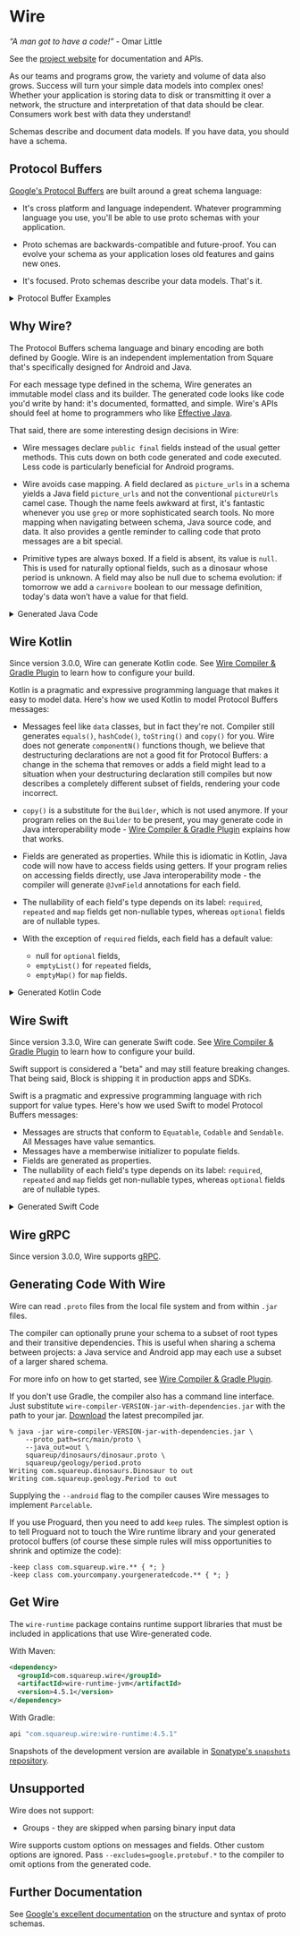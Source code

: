 Wire
====

*“A man got to have a code!”* - Omar Little

See the [project website][wire] for documentation and APIs.

As our teams and programs grow, the variety and volume of data also grows. Success will turn your
simple data models into complex ones! Whether your application is storing data to disk or
transmitting it over a network, the structure and interpretation of that data should be clear.
Consumers work best with data they understand!

Schemas describe and document data models. If you have data, you should have a schema.

Protocol Buffers
----------------

[Google's Protocol Buffers][google_protos] are built around a great schema language:

 * It's cross platform and language independent. Whatever programming language you use, you'll be
   able to use proto schemas with your application.

 * Proto schemas are backwards-compatible and future-proof. You can evolve your schema as your
   application loses old features and gains new ones.

 * It's focused. Proto schemas describe your data models. That's it.

<details>
<summary>Protocol Buffer Examples</summary>

Here's a [sample message][dinosaur_proto] definition:

```proto
syntax = "proto3";

package squareup.dinosaurs;

option java_package = "com.squareup.dinosaurs";

import "squareup/geology/period.proto";

message Dinosaur {
  // Common name of this dinosaur, like "Stegosaurus".
  string name = 1;

  // URLs with images of this dinosaur.
  repeated string picture_urls = 2;

  squareup.geology.Period period = 5;
}
```

And here's an [enum][period_proto] definition:

```proto
syntax = "proto3";

package squareup.geology;


option java_package = "com.squareup.geology";

enum Period {
  // 145.5 million years ago — 66.0 million years ago.
  CRETACEOUS = 0;

  // 201.3 million years ago — 145.0 million years ago.
  JURASSIC = 1;

  // 252.17 million years ago — 201.3 million years ago.
  TRIASSIC = 2;
}
```

This schema language is Protocol Buffers' best feature. You might even use it purely for
documentation purposes, such as to describe a JSON API.

Protocol Buffers also defines a compact binary encoding of messages that conform to the schema. This
encoding is fast to encode, fast to decode, small to transmit, and small to store. The binary
encoding uses numeric tags from the schema, like the `5` for `period` above.

For example, let's encode this dinosaur:

```
{
  name: "Stegosaurus",
  period: JURASSIC
}
```

The encoded value is just 15 bytes:

```
Hex  Description
 0a  tag: name(1), field encoding: LENGTH_DELIMITED(2). 1 << 3 | 2
 0b  "Stegosaurus".length()
 53  'S'
 74  't'
 65  'e'
 67  'g'
 6f  'o'
 73  's'
 61  'a'
 75  'u'
 72  'r'
 75  'u'
 73  's'
 28  tag: period(5), field encoding: VARINT(0). 5 << 3 | 0
 02  JURASSIC(2)
```
</details>

Why Wire?
---------

The Protocol Buffers schema language and binary encoding are both defined by Google. Wire is an
independent implementation from Square that's specifically designed for Android and Java.

For each message type defined in the schema, Wire generates an immutable model class and its
builder. The generated code looks like code you'd write by hand: it's documented, formatted, and
simple. Wire's APIs should feel at home to programmers who like [Effective Java][effective_java].

That said, there are some interesting design decisions in Wire:

 * Wire messages declare `public final` fields instead of the usual getter methods. This cuts down
   on both code generated and code executed. Less code is particularly beneficial for Android
   programs.

 * Wire avoids case mapping. A field declared as `picture_urls` in a schema yields a Java field
   `picture_urls` and not the conventional `pictureUrls` camel case. Though the name feels awkward
   at first, it's fantastic whenever you use `grep` or more sophisticated search tools. No more
   mapping when navigating between schema, Java source code, and data. It also provides a gentle
   reminder to calling code that proto messages are a bit special.

 * Primitive types are always boxed. If a field is absent, its value is `null`. This is used for
   naturally optional fields, such as a dinosaur whose period is unknown. A field may also be null
   due to schema evolution: if tomorrow we add a `carnivore` boolean to our message definition,
   today's data won’t have a value for that field.

<details>
<summary>Generated Java Code</summary>

Here's the compact [generated code][dinosaur_java] for the `Dinosaur` message defined above:

```java
// Code generated by Wire protocol buffer compiler, do not edit.
// Source: squareup.dinosaurs.Dinosaur in squareup/dinosaurs/dinosaur.proto
package com.squareup.dinosaurs;

import com.squareup.geology.Period;
import com.squareup.wire.Message;
import com.squareup.wire.ProtoAdapter;
import com.squareup.wire.Syntax;
import com.squareup.wire.WireField;
import com.squareup.wire.internal.Internal;
import java.lang.Object;
import java.lang.Override;
import java.lang.String;
import java.util.List;
import okio.ByteString;

public final class Dinosaur extends Message<Dinosaur, Dinosaur.Builder> {
  public static final ProtoAdapter<Dinosaur> ADAPTER = ProtoAdapter.newMessageAdapter(Dinosaur.class, "type.googleapis.com/squareup.dinosaurs.Dinosaur", Syntax.PROTO_3);

  private static final long serialVersionUID = 0L;

  /**
   * Common name of this dinosaur, like "Stegosaurus".
   */
  @WireField(
      tag = 1,
      adapter = "com.squareup.wire.ProtoAdapter#STRING",
      label = WireField.Label.OMIT_IDENTITY
  )
  public final String name;

  /**
   * URLs with images of this dinosaur.
   */
  @WireField(
      tag = 2,
      adapter = "com.squareup.wire.ProtoAdapter#STRING",
      label = WireField.Label.REPEATED,
      jsonName = "pictureUrls"
  )
  public final List<String> picture_urls;

  @WireField(
      tag = 5,
      adapter = "com.squareup.geology.Period#ADAPTER",
      label = WireField.Label.OMIT_IDENTITY
  )
  public final Period period;

  public Dinosaur(String name, List<String> picture_urls, Period period) {
    this(name, picture_urls, period, ByteString.EMPTY);
  }

  public Dinosaur(String name, List<String> picture_urls, Period period, ByteString unknownFields) {
    super(ADAPTER, unknownFields);
    if (name == null) {
      throw new IllegalArgumentException("name == null");
    }
    this.name = name;
    this.picture_urls = Internal.immutableCopyOf("picture_urls", picture_urls);
    if (period == null) {
      throw new IllegalArgumentException("period == null");
    }
    this.period = period;
  }

  @Override
  public Builder newBuilder() {
    Builder builder = new Builder();
    builder.name = name;
    builder.picture_urls = Internal.copyOf(picture_urls);
    builder.period = period;
    builder.addUnknownFields(unknownFields());
    return builder;
  }

  @Override
  public boolean equals(Object other) {
    if (other == this) return true;
    if (!(other instanceof Dinosaur)) return false;
    Dinosaur o = (Dinosaur) other;
    return unknownFields().equals(o.unknownFields())
        && Internal.equals(name, o.name)
        && picture_urls.equals(o.picture_urls)
        && Internal.equals(period, o.period);
  }

  @Override
  public int hashCode() {
    int result = super.hashCode;
    if (result == 0) {
      result = unknownFields().hashCode();
      result = result * 37 + (name != null ? name.hashCode() : 0);
      result = result * 37 + picture_urls.hashCode();
      result = result * 37 + (period != null ? period.hashCode() : 0);
      super.hashCode = result;
    }
    return result;
  }

  public static final class Builder extends Message.Builder<Dinosaur, Builder> {
    public String name;

    public List<String> picture_urls;

    public Period period;

    public Builder() {
      name = "";
      picture_urls = Internal.newMutableList();
      period = Period.CRETACEOUS;
    }

    /**
     * Common name of this dinosaur, like "Stegosaurus".
     */
    public Builder name(String name) {
      this.name = name;
      return this;
    }

    /**
     * URLs with images of this dinosaur.
     */
    public Builder picture_urls(List<String> picture_urls) {
      Internal.checkElementsNotNull(picture_urls);
      this.picture_urls = picture_urls;
      return this;
    }

    public Builder period(Period period) {
      this.period = period;
      return this;
    }

    @Override
    public Dinosaur build() {
      return new Dinosaur(name, picture_urls, period, super.buildUnknownFields());
    }
  }
}
```

The Java code to create and access proto models is compact and readable:

```java
Dinosaur stegosaurus = new Dinosaur.Builder()
    .name("Stegosaurus")
    .period(Period.JURASSIC)
    .build();

System.out.println("My favorite dinosaur existed in the " + stegosaurus.period + " period.");
```

Each type has a corresponding `ProtoAdapter` that can encode a message to bytes and decode bytes
back into a message.

```java
Dinosaur stegosaurus = ...
byte[] stegosaurusBytes = Dinosaur.ADAPTER.encode(stegosaurus);

byte[] tyrannosaurusBytes = ...
Dinosaur tyrannosaurus = Dinosaur.ADAPTER.decode(tyrannosaurusBytes);
```

When accessing a field, use `Wire.get()` to replace null values with the corresponding default:

```java
Period period = Wire.get(stegosaurus.period, Dinosaur.DEFAULT_PERIOD);
```

This is equivalent to the following:

```
Period period = stegosaurus.period != null ? stegosaurus.period : Dinosaur.DEFAULT_PERIOD;
```
</details>

Wire Kotlin
-----------

Since version 3.0.0, Wire can generate Kotlin code. See
[Wire Compiler & Gradle Plugin][compiler_docs] to learn how to configure your build.

Kotlin is a pragmatic and expressive programming language that makes it easy to model data. Here's
how we used Kotlin to model Protocol Buffers messages:

 * Messages feel like `data` classes, but in fact they're not. Compiler still generates `equals()`,
   `hashCode()`, `toString()` and `copy()` for you. Wire does not generate `componentN()` functions
   though, we believe that destructuring declarations are not a good fit for Protocol Buffers: a
   change in the schema that removes or adds a field might lead to a situation when your
   destructuring declaration still compiles but now describes a completely different subset of
   fields, rendering your code incorrect.
 * `copy()` is a substitute for the `Builder`, which is not used anymore. If your program relies on
   the `Builder` to be present, you may generate code in Java interoperability mode -
   [Wire Compiler & Gradle Plugin][compiler_docs] explains how that works.
 * Fields are generated as properties. While this is idiomatic in Kotlin, Java code will now have
   to access fields using getters. If your program relies on accessing fields directly, use Java
   interoperability mode - the compiler will generate `@JvmField` annotations for each field.
 * The nullability of each field's type depends on its label: `required`, `repeated` and `map`
   fields get non-nullable types, whereas `optional` fields are of nullable types.
 * With the exception of `required` fields, each field has a default value:

   * null for `optional` fields,
   * `emptyList()` for `repeated` fields,
   * `emptyMap()` for `map` fields.

<details>
<summary>Generated Kotlin Code</summary>

Here's the compact [generated code][dinosaur_kotlin] for the `Dinosaur` message defined above:

```kotlin
// Code generated by Wire protocol buffer compiler, do not edit.
// Source: squareup.dinosaurs.Dinosaur in squareup/dinosaurs/dinosaur.proto
package com.squareup.dinosaurs

import com.squareup.geology.Period
import com.squareup.wire.FieldEncoding
import com.squareup.wire.Message
import com.squareup.wire.ProtoAdapter
import com.squareup.wire.ProtoReader
import com.squareup.wire.ProtoWriter
import com.squareup.wire.Syntax.PROTO_3
import com.squareup.wire.WireField
import com.squareup.wire.internal.immutableCopyOf
import com.squareup.wire.internal.sanitize
import kotlin.Any
import kotlin.AssertionError
import kotlin.Boolean
import kotlin.Deprecated
import kotlin.DeprecationLevel
import kotlin.Int
import kotlin.Long
import kotlin.Nothing
import kotlin.String
import kotlin.collections.List
import kotlin.hashCode
import kotlin.jvm.JvmField
import okio.ByteString

class Dinosaur(
  /**
   * Common name of this dinosaur, like "Stegosaurus".
   */
  @field:WireField(
    tag = 1,
    adapter = "com.squareup.wire.ProtoAdapter#STRING",
    label = WireField.Label.OMIT_IDENTITY
  )
  val name: String = "",
  picture_urls: List<String> = emptyList(),
  @field:WireField(
    tag = 5,
    adapter = "com.squareup.geology.Period#ADAPTER",
    label = WireField.Label.OMIT_IDENTITY
  )
  val period: Period = Period.CRETACEOUS,
  unknownFields: ByteString = ByteString.EMPTY
) : Message<Dinosaur, Nothing>(ADAPTER, unknownFields) {
  /**
   * URLs with images of this dinosaur.
   */
  @field:WireField(
    tag = 2,
    adapter = "com.squareup.wire.ProtoAdapter#STRING",
    label = WireField.Label.REPEATED,
    jsonName = "pictureUrls"
  )
  val picture_urls: List<String> = immutableCopyOf("picture_urls", picture_urls)

  @Deprecated(
    message = "Shouldn't be used in Kotlin",
    level = DeprecationLevel.HIDDEN
  )
  override fun newBuilder(): Nothing = throw AssertionError()

  override fun equals(other: Any?): Boolean {
    if (other === this) return true
    if (other !is Dinosaur) return false
    if (unknownFields != other.unknownFields) return false
    if (name != other.name) return false
    if (picture_urls != other.picture_urls) return false
    if (period != other.period) return false
    return true
  }

  override fun hashCode(): Int {
    var result = super.hashCode
    if (result == 0) {
      result = unknownFields.hashCode()
      result = result * 37 + name.hashCode()
      result = result * 37 + picture_urls.hashCode()
      result = result * 37 + period.hashCode()
      super.hashCode = result
    }
    return result
  }

  override fun toString(): String {
    val result = mutableListOf<String>()
    result += """name=${sanitize(name)}"""
    if (picture_urls.isNotEmpty()) result += """picture_urls=${sanitize(picture_urls)}"""
    result += """period=$period"""
    return result.joinToString(prefix = "Dinosaur{", separator = ", ", postfix = "}")
  }

  fun copy(
    name: String = this.name,
    picture_urls: List<String> = this.picture_urls,
    period: Period = this.period,
    unknownFields: ByteString = this.unknownFields
  ): Dinosaur = Dinosaur(name, picture_urls, period, unknownFields)

  companion object {
    @JvmField
    val ADAPTER: ProtoAdapter<Dinosaur> = object : ProtoAdapter<Dinosaur>(
      FieldEncoding.LENGTH_DELIMITED,
      Dinosaur::class,
      "type.googleapis.com/squareup.dinosaurs.Dinosaur",
      PROTO_3,
      null
    ) {
      override fun encodedSize(value: Dinosaur): Int {
        var size = value.unknownFields.size
        if (value.name != "") size += ProtoAdapter.STRING.encodedSizeWithTag(1, value.name)
        size += ProtoAdapter.STRING.asRepeated().encodedSizeWithTag(2, value.picture_urls)
        if (value.period != Period.CRETACEOUS) size += Period.ADAPTER.encodedSizeWithTag(5,
            value.period)
        return size
      }

      override fun encode(writer: ProtoWriter, value: Dinosaur) {
        if (value.name != "") ProtoAdapter.STRING.encodeWithTag(writer, 1, value.name)
        ProtoAdapter.STRING.asRepeated().encodeWithTag(writer, 2, value.picture_urls)
        if (value.period != Period.CRETACEOUS) Period.ADAPTER.encodeWithTag(writer, 5, value.period)
        writer.writeBytes(value.unknownFields)
      }

      override fun decode(reader: ProtoReader): Dinosaur {
        var name: String = ""
        val picture_urls = mutableListOf<String>()
        var period: Period = Period.CRETACEOUS
        val unknownFields = reader.forEachTag { tag ->
          when (tag) {
            1 -> name = ProtoAdapter.STRING.decode(reader)
            2 -> picture_urls.add(ProtoAdapter.STRING.decode(reader))
            5 -> try {
              period = Period.ADAPTER.decode(reader)
            } catch (e: ProtoAdapter.EnumConstantNotFoundException) {
              reader.addUnknownField(tag, FieldEncoding.VARINT, e.value.toLong())
            }
            else -> reader.readUnknownField(tag)
          }
        }
        return Dinosaur(
          name = name,
          picture_urls = picture_urls,
          period = period,
          unknownFields = unknownFields
        )
      }

      override fun redact(value: Dinosaur): Dinosaur = value.copy(
        unknownFields = ByteString.EMPTY
      )
    }

    private const val serialVersionUID: Long = 0L
  }
}
```

Creating and accessing proto models is easy:

```kotlin
val stegosaurus = Dinosaur(
    name = "Stegosaurus",
    period = Period.JURASSIC
)

println("My favorite dinosaur existed in the ${stegosaurus.period} period.")
```

Here's how you can modify the object to add extra fields:

```kotlin
val stegosaurus = stegosaurus.copy(
    picture_urls = listOf("https://www.flickr.com/photos/tags/Stegosaurus/")
)

println("Here are some photos of ${stegosaurus.name}: ${stegosaurus.picture_urls}")
```
</details>

Wire Swift
-----------

Since version 3.3.0, Wire can generate Swift code. See
[Wire Compiler & Gradle Plugin][compiler_docs_swift] to learn how to configure your build.

Swift support is considered a "beta" and may still feature breaking changes.
That being said, Block is shipping it in production apps and SDKs.

Swift is a pragmatic and expressive programming language with rich support for value types.
Here's how we used Swift to model Protocol Buffers messages:

 * Messages are structs that conform to `Equatable`, `Codable` and `Sendable`. All Messages have value semantics.
 * Messages have a memberwise initializer to populate fields.
 * Fields are generated as properties.
 * The nullability of each field's type depends on its label: `required`, `repeated` and `map`
   fields get non-nullable types, whereas `optional` fields are of nullable types.

<details>
<summary>Generated Swift Code</summary>

Here's the compact [generated code][dinosaur_swift] for the `Dinosaur` message defined above:

```swift
// Code generated by Wire protocol buffer compiler, do not edit.
// Source: squareup.dinosaurs.Dinosaur in squareup/dinosaurs/dinosaur.proto
import Foundation
import Wire

public struct Dinosaur {

    /**
     * Common name of this dinosaur, like "Stegosaurus".
     */
    public var name: String?
    /**
     * URLs with images of this dinosaur.
     */
    public var picture_urls: [String]
    public var length_meters: Double?
    public var mass_kilograms: Double?
    public var period: Period?
    public var unknownFields: Data = .init()

    public init(
        name: String? = nil,
        picture_urls: [String] = [],
        length_meters: Double? = nil,
        mass_kilograms: Double? = nil,
        period: Period? = nil
    ) {
        self.name = name
        self.picture_urls = picture_urls
        self.length_meters = length_meters
        self.mass_kilograms = mass_kilograms
        self.period = period
    }

}

#if !WIRE_REMOVE_EQUATABLE
extension Dinosaur : Equatable {
}
#endif

#if !WIRE_REMOVE_HASHABLE
extension Dinosaur : Hashable {
}
#endif

#if swift(>=5.5)
extension Dinosaur : Sendable {
}
#endif

extension Dinosaur : ProtoMessage {
    public static func protoMessageTypeURL() -> String {
        return "type.googleapis.com/squareup.dinosaurs.Dinosaur"
    }
}

extension Dinosaur : Proto2Codable {
    public init(from reader: ProtoReader) throws {
        var name: String? = nil
        var picture_urls: [String] = []
        var length_meters: Double? = nil
        var mass_kilograms: Double? = nil
        var period: Period? = nil

        let token = try reader.beginMessage()
        while let tag = try reader.nextTag(token: token) {
            switch tag {
            case 1: name = try reader.decode(String.self)
            case 2: try reader.decode(into: &picture_urls)
            case 3: length_meters = try reader.decode(Double.self)
            case 4: mass_kilograms = try reader.decode(Double.self)
            case 5: period = try reader.decode(Period.self)
            default: try reader.readUnknownField(tag: tag)
            }
        }
        self.unknownFields = try reader.endMessage(token: token)

        self.name = name
        self.picture_urls = picture_urls
        self.length_meters = length_meters
        self.mass_kilograms = mass_kilograms
        self.period = period
    }

    public func encode(to writer: ProtoWriter) throws {
        try writer.encode(tag: 1, value: self.name)
        try writer.encode(tag: 2, value: self.picture_urls)
        try writer.encode(tag: 3, value: self.length_meters)
        try writer.encode(tag: 4, value: self.mass_kilograms)
        try writer.encode(tag: 5, value: self.period)
        try writer.writeUnknownFields(unknownFields)
    }
}

#if !WIRE_REMOVE_CODABLE
extension Dinosaur : Codable {
    public init(from decoder: Decoder) throws {
        let container = try decoder.container(keyedBy: StringLiteralCodingKeys.self)
        self.name = try container.decodeIfPresent(String.self, forKey: "name")
        self.picture_urls = try container.decodeProtoArray(String.self, firstOfKeys: "pictureUrls", "picture_urls")
        self.length_meters = try container.decodeIfPresent(Double.self, firstOfKeys: "lengthMeters", "length_meters")
        self.mass_kilograms = try container.decodeIfPresent(Double.self, firstOfKeys: "massKilograms", "mass_kilograms")
        self.period = try container.decodeIfPresent(Period.self, forKey: "period")
    }

    public func encode(to encoder: Encoder) throws {
        var container = encoder.container(keyedBy: StringLiteralCodingKeys.self)
        let preferCamelCase = encoder.protoKeyNameEncodingStrategy == .camelCase
        let includeDefaults = encoder.protoDefaultValuesEncodingStrategy == .include

        try container.encodeIfPresent(self.name, forKey: "name")
        if includeDefaults || !self.picture_urls.isEmpty {
            try container.encodeProtoArray(self.picture_urls, forKey: preferCamelCase ? "pictureUrls" : "picture_urls")
        }
        try container.encodeIfPresent(self.length_meters, forKey: preferCamelCase ? "lengthMeters" : "length_meters")
        try container.encodeIfPresent(self.mass_kilograms, forKey: preferCamelCase ? "massKilograms" : "mass_kilograms")
        try container.encodeIfPresent(self.period, forKey: "period")
    }
}
#endif
```

Creating and accessing proto models is easy:

```swift
let stegosaurus = Dinosaur(
    name: "Stegosaurus",
    period: .JURASSIC
)

print("My favorite dinosaur existed in the \(stegosaurus.period) period.")
```

Here's how you can modify the object to add extra fields:

```swift
var stegosaurus = stegosaurus
stegosaurus.picture_urls = ["https://www.flickr.com/photos/tags/Stegosaurus/"]

print("Here are some photos of \(stegosaurus.name): \(stegosaurus.picture_urls)")
```
</details>

Wire gRPC
-----------

Since version 3.0.0, Wire supports [gRPC][grpc_docs].

Generating Code With Wire
-------------------------

Wire can read `.proto` files from the local file system and from within `.jar` files.

The compiler can optionally prune your schema to a subset of root types and their transitive
dependencies. This is useful when sharing a schema between projects: a Java service and Android app
may each use a subset of a larger shared schema.

For more info on how to get started, see [Wire Compiler & Gradle Plugin][compiler_docs].

If you don't use Gradle, the compiler also has a command line interface. Just substitute
`wire-compiler-VERSION-jar-with-dependencies.jar` with the path to your jar. [Download](https://search.maven.org/remote_content?g=com.squareup.wire&a=wire-compiler&c=jar-with-dependencies&v=LATEST) the latest precompiled jar.

    % java -jar wire-compiler-VERSION-jar-with-dependencies.jar \
        --proto_path=src/main/proto \
        --java_out=out \
        squareup/dinosaurs/dinosaur.proto \
        squareup/geology/period.proto
    Writing com.squareup.dinosaurs.Dinosaur to out
    Writing com.squareup.geology.Period to out

Supplying the `--android` flag to the compiler causes Wire messages to implement `Parcelable`.

If you use Proguard, then you need to add `keep` rules.  The simplest option is to tell Proguard not
to touch the Wire runtime library and your generated protocol buffers (of course these simple rules
will miss opportunities to shrink and optimize the code):

    -keep class com.squareup.wire.** { *; }
    -keep class com.yourcompany.yourgeneratedcode.** { *; }


Get Wire
--------

The `wire-runtime` package contains runtime support libraries that must be included in applications
that use Wire-generated code.

With Maven:

```xml
<dependency>
  <groupId>com.squareup.wire</groupId>
  <artifactId>wire-runtime-jvm</artifactId>
  <version>4.5.1</version>
</dependency>
```

With Gradle:

```groovy
api "com.squareup.wire:wire-runtime:4.5.1"
```

Snapshots of the development version are available in [Sonatype's `snapshots` repository][snap].


Unsupported
-----------

Wire does not support:

 * Groups - they are skipped when parsing binary input data

Wire supports custom options on messages and fields. Other custom options are ignored. Pass
`--excludes=google.protobuf.*` to the compiler to omit options from the generated code.


Further Documentation
---------------------

See [Google's excellent documentation][schema_docs] on the structure and syntax of proto schemas.

 [google_protos]: https://developers.google.com/protocol-buffers/docs/overview
 [effective_java]: https://www.amazon.ca/Effective-Java-3rd-Joshua-Bloch/dp/0134685997/
 [schema_docs]: https://developers.google.com/protocol-buffers/docs/proto
 [dl_runtime]: https://search.maven.org/remote_content?g=com.squareup.wire&a=wire-runtime&v=LATEST
 [dl_compiler]: https://search.maven.org/remote_content?g=com.squareup.wire&a=wire-compiler&v=LATEST&c=jar-with-dependencies
 [snap]: https://s01.oss.sonatype.org/content/repositories/snapshots/
 [wire]: https://square.github.io/wire/

 [compiler_docs]: docs/wire_compiler.md
 [compiler_docs_swift]: docs/wire_compiler.md#swift-support
 [grpc_docs]: docs/wire_grpc.md

 [dinosaur_proto]: samples/simple-sample/src/main/proto/squareup/dinosaurs/dinosaur.proto
 [period_proto]: samples/simple-sample/src/main/proto/squareup/geology/period.proto
 [dinosaur_java]: samples/simple-sample/src/main/java/com/squareup/dinosaurs/Sample.java
 [dinosaur_kotlin]: wire-tests/src/commonTest/proto-kotlin/com/squareup/dinosaurs/Dinosaur.kt
 [dinosaur_swift]: wire-runtime-swift/src/test/swift/sample/Dinosaur.swift
